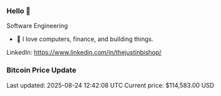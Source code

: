 ### Hello 🤙  

Software Engineering

- 🔭 I love computers, finance, and building things.
  
LinkedIn: https://www.linkedin.com/in/thejustinbishop/  


















































































































































































































































































































































































































































































































































































































































































































































































































































































































































































































### Bitcoin Price Update
Last updated: 2025-08-24 12:42:08 UTC
Current price: $114,583.00 USD

